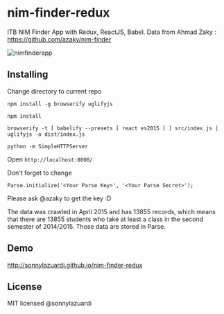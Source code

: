 # nim-finder-redux

ITB NIM Finder App with Redux, ReactJS, Babel.
Data from Ahmad Zaky : https://github.com/azaky/nim-finder

![nimfinderapp](https://lh3.googleusercontent.com/-xJD_0V9az7Y/VmksqUSnhnI/AAAAAAAACAk/WYwpQArfraA/s0/Screen+Shot+2015-12-10+at+2.37.55+PM.png "nimfinder")

## Installing
	
Change directory to current repo 

	npm install -g browserify uglifyjs

	npm install

	browserify -t [ babelify --presets [ react es2015 ] ] src/index.js | uglifyjs -o dist/index.js

	python -m SimpleHTTPServer

Open `http://localhost:8000/`

Don't forget to change

	Parse.initialize('<Your Parse Key>', '<Your Parse Secret>');

Please ask @azaky to get the key :D

The data was crawled in April 2015 and has 13855 records, which means that there are 13855 students who take at least a class in the second semester of 2014/2015. Those data are stored in Parse.

## Demo

http://sonnylazuardi.github.io/nim-finder-redux

## License

MIT licensed @sonnylazuardi
